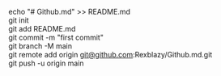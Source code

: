 echo "# Github.md" >> README.md  
git init  
git add README.md  
git commit -m "first commit"  
git branch -M main  
git remote add origin git@github.com:Rexblazy/Github.md.git  
git push -u origin main  
